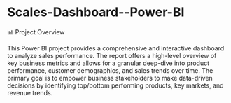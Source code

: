 # Scales-Dashboard--Power-BI
📊 Project Overview

This Power BI project provides a comprehensive and interactive dashboard to analyze sales performance. The report offers a high-level overview of key business metrics and allows for a granular deep-dive into product performance, customer demographics, and sales trends over time. The primary goal is to empower business stakeholders to make data-driven decisions by identifying top/bottom performing products, key markets, and revenue trends.
